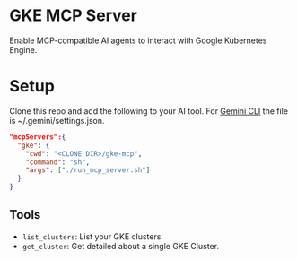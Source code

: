 # GKE MCP Server

Enable MCP-compatible AI agents to interact with Google Kubernetes Engine.

# Setup

Clone this repo and add the following to your AI tool. For [Gemini CLI](https://github.com/google-gemini/gemini-cli) the file is ~/.gemini/settings.json.

```json
"mcpServers":{
  "gke": {
    "cwd": "<CLONE DIR>/gke-mcp",
    "command": "sh",
    "args": ["./run_mcp_server.sh"]
  }
}
```

## Tools

- `list_clusters`: List your GKE clusters.
- `get_cluster`: Get detailed about a single GKE Cluster.
